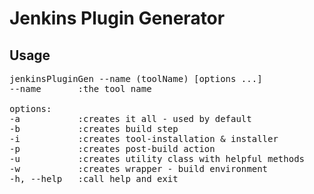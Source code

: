 # Jenkins Plugin Generator

## Usage
<pre>
jenkinsPluginGen --name (toolName) [options ...] 
--name       :the tool name

options:    
-a           :creates it all - used by default  
-b           :creates build step 
-i           :creates tool-installation & installer   
-p           :creates post-build action  
-u           :creates utility class with helpful methods   
-w           :creates wrapper - build environment  
-h, --help   :call help and exit  
</p>
